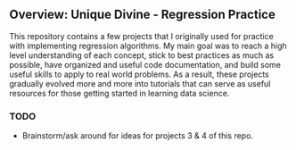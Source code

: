 ## Overview: Unique Divine - Regression Practice ##

This repository contains a few projects that I originally used for practice with implementing regression algorithms. My main goal was to reach a high level understanding of each concept, stick to best practices as much as possible, have organized and useful code documentation, and build some useful skills to apply to real world problems.  As a result, these projects gradually evolved more and more into tutorials that can serve as useful resources for those getting started in learning data science.

### TODO
- Brainstorm/ask around for ideas for projects 3 & 4 of this repo.
